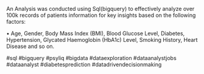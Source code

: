 An Analysis was conducted using Sql(bigquery) to effectively analyze over 100k records of patients information for key insights based on the following factors:

• Age, Gender, Body Mass Index (BMI), Blood Glucose Level, Diabetes, Hypertension, Glycated Haemoglobin (HbA1c) Level, Smoking History, Heart Disease and so on.

#sql #bigquery #psyliq #bigdata #dataexploration #dataanalystjobs #dataanalyst #diabetesprediction #datadrivendecisionmaking
